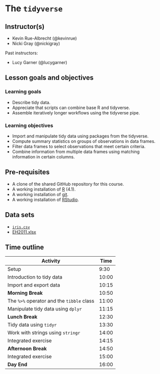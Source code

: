 # The `tidyverse`

<!--
This title should match exactly the link in the main README.
-->

## Instructor(s)

<!--
Instructors should be listed in the order:
- Speaker
- Helper
-->

- Kevin Rue-Albrecht (@kevinrue)
- Nicki Gray (@nickigray)

Past instructors:

- Lucy Garner (@lucygarner)

## Lesson goals and objectives

<!--
Refer to:
https://github.com/Bioconductor/BioC2019/blob/master/docs/workshop-syllabus.md#a-note-about-learning-goals-and-objectives-bloom
https://cft.vanderbilt.edu/guides-sub-pages/blooms-taxonomy/
-->

### Learning goals

<!--
High-level "big picture" objectives of the learning process.
This should be no more than 3 bullet points.
-->

- Describe tidy data.
- Appreciate that scripts can combine base R and tidyverse.
- Assemble iteratively longer workflows using the tidyverse pipe.

### Learning objectives

<!--
More concrete and measurable outputs.
This can range from 3 to 8 bullet points.
-->

- Import and manipulate tidy data using packages from the tidyverse.
- Compute summary statistics on groups of observations in data frames.
- Filter data frames to select observations that meet certain criteria.
- Combine information from multiple data frames using matching information in certain columns.

## Pre-requisites

<!--
May be a combination of:
- Requirements asked from participants before the day.
- Links to other OBDS course days with goals or objectives feeding in this day.
-->

- A clone of the shared GitHub repository for this course.
- A working installation of [R](https://www.r-project.org/) (4.1).
- A working installation of [git](https://git-scm.com/).
- A working installation of [RStudio](https://rstudio.com/).

## Data sets

<!--
Ideally, links to data sets that participants must download.
Even better, we add a page to this repository, that lists all data sets used; and this section links to some of those data sets.
Realistically, a list describing data sets that we will make them download on the day.
-->

- [`iris.csv`](https://github.com/OBDS-Training/OBDS_Syllabus/blob/main/datasets/iris.csv)
- [EH2011.xlsx](https://github.com/OBDS-Training/OBDS_Syllabus/blob/main/datasets/EH2011.xlsx)

## Time outline

<!--
Breakdown of time segments for lecture and exercises addressing the objectives listed above.
These are example times; adapt time, and insert/remove rows as needed.
Requirements:
- The day starts at 9:30
- There is a 10+ min break in the morning
- There is a 1+ h lunch break
- There is a 10+ min break in the afternoon
- The day ends at 16:00
-->

| Activity                                        |  Time |
|-------------------------------------------------|-------|
| Setup                                           |  9:30 |
| Introduction to tidy data                       | 10:00 |
| Import and export data                          | 10:15 |
| **Morning Break**                               | 10:50 |
| The `%>%` operator and the `tibble` class       | 11:00 |
| Manipulate tidy data using `dplyr`              | 11:15 |
| **Lunch Break**                                 | 12:30 |
| Tidy data using `tidyr`                         | 13:30 |
| Work with strings using `stringr`               | 14:00 |
| Integrated exercise                             | 14:15 |
| **Afternoon Break**                             | 14:50 |
| Integrated exercise                             | 15:00 |
| **Day End**                                     | 16:00 |
